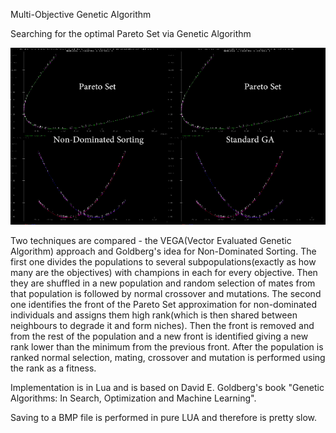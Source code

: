 Multi-Objective Genetic Algorithm

Searching for the optimal Pareto Set via Genetic Algorithm

![](MultiObjective/MultiObjective.gif)

Two techniques are compared - the VEGA(Vector Evaluated Genetic Algorithm) approach and Goldberg's idea for Non-Dominated Sorting. The first one divides the populations to several subpopulations(exactly as how many are the objectives) with champions in each for every objective. Then they are shuffled in a new population and random selection of mates from that population is followed by normal crossover and mutations. The second one identifies the front of the Pareto Set approximation for non-dominated individuals and assigns them high rank(which is then shared between neighbours to degrade it and form niches). Then the front is removed and from the rest of the population and a new front is identified giving a new rank lower than the minimum from the previous front. After the population is ranked normal selection, mating, crossover and mutation is performed using the rank as a fitness.

Implementation is in Lua and is based on David E. Goldberg's book "Genetic Algorithms: In Search, Optimization and Machine Learning".

Saving to a BMP file is performed in pure LUA and therefore is pretty slow.
